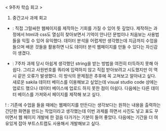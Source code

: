 < 9주차 학습 회고 >

1. 중간고사 과제 회고

+ :
직접 그럴싸한 웹페이지를 제작하는 기회를 가질 수 있어 뜻 깊었다.
제작하는 과정에서 html과 css도 열심히 찾아보면서 기억이 안나던 문법이나 처음보는 사용법들을 익힐 수 있어 유익했다.
데이터 분석을 어렵게만 생각했는데 지금까지 수업을 들으며 배운 것들을 활용하면 나도 데이터 분석 웹페이지를 만들 수 있다는 자신감이 생겼다.

- : 
7주차 과제 당시 아쉽게 생각했던 string을 받는 방법을 여전히 터득하지 못해 아쉽다.
그리고 사원번호를 쿼리에 입력하지 않고 직접 받아보려고 시도했지만 이 역시 같은 오류가 발생했다.
이 방식의 문제점은 추후에 꼭 고쳐보고 알아내고 싶다.
새로운 sakila 데이터 베이스를 이용해보고 싶었는데 visual studio code 상에는 업로드 했으나 데이터 베이스에 업로드 하지 못한 점이 아쉽다.
다음에는 다른 데이터 베이스를 가져와서 페이지를 제작해 보고 싶다.

! : 
기존에 수업을 들을 때에는 웹페이지를 만든다는 생각보다는 원하는 내용을 출력하는 간단한 화면을 만드는 작업이라고 생각했는데
이번 과제를 하면서 사진도 넣고 표도 꾸미면서 웹 페이지 개발에 한 걸음 다가가는 기분이 들어 좋았다.
다음에는 기간을 더 여유있게 잡아 부트스트랩도 사용해서 개발해보고 싶다.
